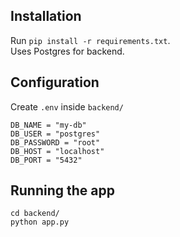## Installation

Run `pip install -r requirements.txt`.  
Uses Postgres for backend.  

## Configuration

Create `.env` inside `backend/`  

```
DB_NAME = "my-db"
DB_USER = "postgres"
DB_PASSWORD = "root"
DB_HOST = "localhost"
DB_PORT = "5432"
```

## Running the app

`cd backend/`  
`python app.py`

